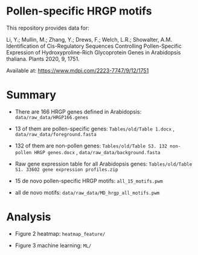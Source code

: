 # Pollen-specific HRGP motifs

This repository provides data for:

Li, Y.; Mullin, M.; Zhang, Y.; Drews, F.; Welch, L.R.; Showalter, A.M. Identification of Cis-Regulatory Sequences Controlling Pollen-Specific Expression of Hydroxyproline-Rich Glycoprotein Genes in Arabidopsis thaliana. Plants 2020, 9, 1751.

Available at: https://www.mdpi.com/2223-7747/9/12/1751

# Summary

- There are 166 HRGP genes defined in Arabidopsis: `data/raw_data/HRGP166.genes`

- 13 of them are pollen-specific genes: `Tables/old/Table 1.docx` , `data/raw_data/foreground.fasta`

- 132 of them are non-pollen genes: `Tables/old/Table S3. 132 non-pollen HRGP genes.docx` , `data/raw_data/background.fasta`

- Raw gene expression table for all Arabidopsis genes: `Tables/old/Table S1. 33602 gene expression profiles.zip`

- 15 de novo pollen-specific HRGP motifs: `all_15_motifs.pwm`

- all de novo motifs:  `data/raw_data/MD_hrgp_all_motifs.pwm`

# Analysis

- Figure 2 heatmap: `heatmap_feature/`

- Figure 3 machine learning: `ML/`

